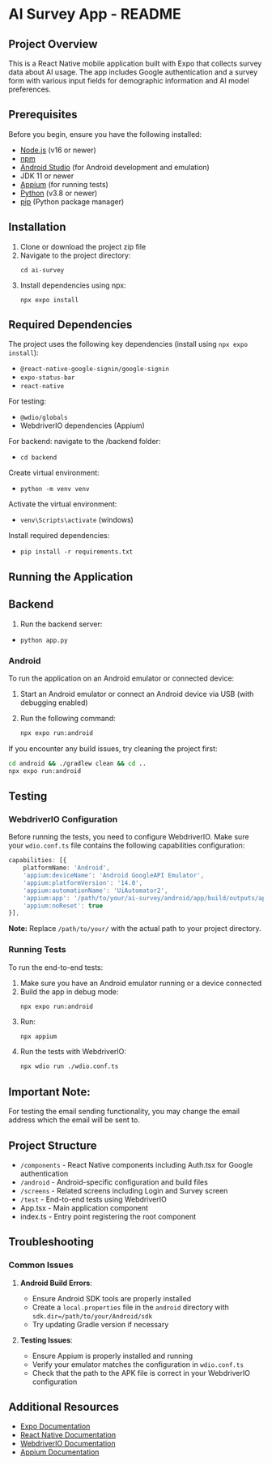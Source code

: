 # AI Survey App - README

## Project Overview

This is a React Native mobile application built with Expo that collects survey data about AI usage. The app includes Google authentication and a survey form with various input fields for demographic information and AI model preferences.

## Prerequisites

Before you begin, ensure you have the following installed:

- [Node.js](https://nodejs.org/) (v16 or newer)
- [npm](https://www.npmjs.com/) 
- [Android Studio](https://developer.android.com/studio) (for Android development and emulation)
- JDK 11 or newer
- [Appium](https://appium.io/) (for running tests)
- [Python](https://www.python.org/) (v3.8 or newer)
- [pip](https://pip.pypa.io/en/stable/) (Python package manager)

## Installation

1. Clone or download the project zip file
2. Navigate to the project directory:
   ```
   cd ai-survey
   ```
3. Install dependencies using npx:
   ```
   npx expo install
   ```

## Required Dependencies

The project uses the following key dependencies (install using `npx expo install`):

- `@react-native-google-signin/google-signin`
- `expo-status-bar`
- `react-native`

For testing:
- `@wdio/globals`
- WebdriverIO dependencies (Appium)

For backend: navigate to the /backend folder:
- `cd backend`

Create virtual environment:
- `python -m venv venv`

Activate the virtual environment:
- `venv\Scripts\activate` (windows)

Install required dependencies:
- `pip install -r requirements.txt` 


## Running the Application

## Backend

1. Run the backend server:
- `python app.py` 

### Android

To run the application on an Android emulator or connected device:

1. Start an Android emulator or connect an Android device via USB (with debugging enabled)

2. Run the following command:
   ```bash
   npx expo run:android
   ```

If you encounter any build issues, try cleaning the project first:
```bash
cd android && ./gradlew clean && cd ..
npx expo run:android
```

## Testing

### WebdriverIO Configuration

Before running the tests, you need to configure WebdriverIO. Make sure your `wdio.conf.ts` file contains the following capabilities configuration:

```typescript
capabilities: [{
    platformName: 'Android',
    'appium:deviceName': 'Android GoogleAPI Emulator',
    'appium:platformVersion': '14.0',
    'appium:automationName': 'UiAutomator2',
    'appium:app': '/path/to/your/ai-survey/android/app/build/outputs/apk/debug/app-debug.apk',
    'appium:noReset': true
}],
```

**Note:** Replace `/path/to/your/` with the actual path to your project directory.

### Running Tests

To run the end-to-end tests:

1. Make sure you have an Android emulator running or a device connected
2. Build the app in debug mode:
   ```bash
   npx expo run:android
   ```
3. Run:
   ```
   npx appium
   ```
3. Run the tests with WebdriverIO:
   ```bash
   npx wdio run ./wdio.conf.ts
   ```

## Important Note:
For testing the email sending functionality, you may change the email address which the email will be sent to.

## Project Structure

- `/components` - React Native components including Auth.tsx for Google authentication
- `/android` - Android-specific configuration and build files
- `/screens` - Related screens including Login and Survey screen
- `/test` - End-to-end tests using WebdriverIO
- App.tsx - Main application component
- index.ts - Entry point registering the root component

## Troubleshooting

### Common Issues

1. **Android Build Errors**:
   - Ensure Android SDK tools are properly installed
   - Create a `local.properties` file in the `android` directory with `sdk.dir=/path/to/your/Android/sdk`
   - Try updating Gradle version if necessary

2. **Testing Issues**:
   - Ensure Appium is properly installed and running
   - Verify your emulator matches the configuration in `wdio.conf.ts`
   - Check that the path to the APK file is correct in your WebdriverIO configuration


## Additional Resources

- [Expo Documentation](https://docs.expo.dev/)
- [React Native Documentation](https://reactnative.dev/docs/getting-started)
- [WebdriverIO Documentation](https://webdriver.io/docs/gettingstarted)
- [Appium Documentation](https://appium.io/docs/en/about-appium/intro/)
